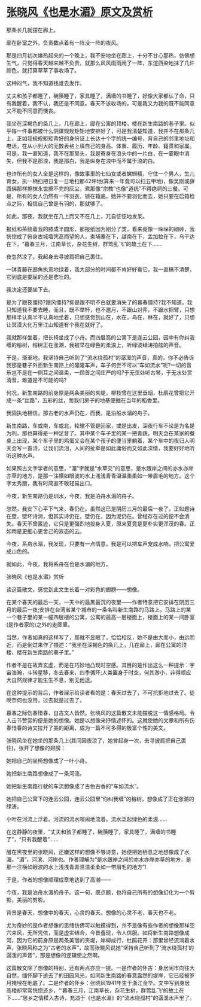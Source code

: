 # [张晓风《也是水湄》原文及赏析](https://www.vrrw.net/wx/8683.html)

那条长几就摆在廊上。

廊在卧室之外，负责数点着有一阵没一阵的夜风。

那是四月初次燠热起来的一个晚上，我不安地坐在廊上，十分不甘心那热，仿佛想生气，只觉得春天越来越不负责，就那么风风雨雨闹了一阵，东渲西染地抹了几许颜色，就打算草草了事收场了。

这种闷气，我不知道找谁去发作。

丈夫和孩子都睡了，碗筷睡了，家具睡了，满墙的书睡了，好像大家都认了命，只有我醒着，我不认，我还是不同意。春天不该收场的。可是我又为我的既不能同意又不能不同意而懊丧。



我坐在深褐色的条几上，几在廊上，廊在公寓的顶楼，楼在新生南路的巷子里。似乎每一件事都被什么阴谋规规矩矩地安排好了，可是我清楚知道，我并不在那条几上，正如我规规矩矩背好的身份证上长达十个字的统一编号，背自己的邻里地址和电话，在从小到大的无数表格上填自己的身高、体重、履历、年龄、籍贯和家属。可是，我一直知道，我不在那里头，我是寄身在浪头中的一片白，在一霎眼中消失，但我不是那浪，我是那白，我是纵身在浪中而不属于浪的白。

也许所有的女人全是这样的，像故事里的七仙女或者螺蛳精，守住一个男人，生儿育女，执一柄扫把日复一日地扫那42坪地(算来一年竟可以扫五甲地)，像吴刚或薛西佛那样擦抹永世擦不完的灰尘，煮那像“宗教”也像“道统”不得绝祠的三餐。可是，所有的女人仍然有一件羽衣，锁在箱底。她并不要羽化而去，她只要在启箱检点之际，相信自己曾是有羽的，那就够了。

如此，那夜，我就坐在几上而又不在几上，兀自怔怔地发呆。

报纸和茶绕着我的膝成半圆形，那报纸因为刚分了类，看来竟像一垛垛的砌砖，我恍惚成了俯身古城墙凭高而望的人，柬埔寨在下，越南在下，孟加拉在下，乌干达在下，“暮春三月，江南草长，杂花生树，群莺乱飞”的故土在下……

夜忽然凉了，我起身去寻披肩把自己裹住。

一钵青藤在廊角执意地绿着，我大部分的时间都不肯好好看它，我一直搞不清楚，它到底是委屈的还是悲壮的。

我决定还要坐下去。

是为了跟夜僵持?跟风僵持?抑是跟不明不白就要消失了的暮春僵持?我不知道。我只知道我不要去睡，而且，既不举杯，也不邀月，不跟山对弈，不跟水把臂，只想那样半认真半不认真地坐着，只想感觉到山在，水在，鸟在，林在，就好了，只想让冥漠大化万里江山知道有个我在就好了。

我就那样坐着，把长椅坐成了小舟。而四层高的公寓下是连云公园，园中有你纠我缠的榕树，榕树正在涨潮，我被举在绿色的柔浪上，听绿波绿涛拍舷的声音。

于是，渐渐地，我坚持自己听到了“流水绕孤村”的潺湲的声音，真的，你不必告诉我那是巷子外面新生南路上的隆隆车声，车子何尝不可以“车如流水”呢?一切的音乐岂不是在一侧耳之间温柔，一顾首之间庄严的吗?于无弦处听古琴，于无水处赏清音，难道是不可能的吗?

何况，新生南路的前身原是两条美丽的夹堤，柳枝曾在这里垂烟，杜鹃花曾把它开成一条“丝路”，五彩的丝，而我们房子的地基便掘在当年的稻香里。

我固执地相信，那古老的水声仍在，而我，是泊船水湄的舟子。

新生南路，车或南，车或北，轮辙不管是回家，或是出发，深夜行车不论是为名是为利，那也算得是一种足音了。其中某个车子里的某一把青蔬，明天会在某家的餐桌上出现，某个车子里的鸡蛋又会在某个孩子的便当里躺着，某个车中的夜归人明天会写一首诗，让我们流泪，人间的扯牵是如此庸俗而又如此深情，我要好好地听听这种水声。

如果照古文字学者的意思，“湄”字就是“水草交”的意思，是水跟岸之间的亦水亦岸亦草的地方，是那一注横如眼波的水上浅浅青青温温柔柔如一带眉毛的地方。这个字太秀丽，我有时简直不敢轻易出口。

今夜，新生南路仍是圳水，今夜，我是泊舟水湄的舟子。

忽然，我安下心平下气来，春仍在。虽然这已是阴历三月的最后一夜了。正如题诗在壁，壁坏诗消，但其实诗仍在，壁仍在，因为泥仍在。曾经存在过的便不会消失。春天不曾匿迹，它只是更强烈地投身入夏，原来夏竟是更朴实更浑茂的春。正如雨是更细心更舍己的液态的云。

今夜，系舟水湄，我发现，只要有一点情意。我是可以把车声宠成水响，把公寓爱成山色的。

就如此，今夜，我将系舟在也是水湄的地方。

张晓风《也是水湄》赏析

读这篇散文，感觉到此文生长着一对彩色的翅膀——想像。

在某个春天的最后一天，一天中的最黑最沉的夜里——作者特意把它安排在阴历三月的最后一夜;安排在台湾省某个城市的一条名叫新生南路的马路上，马路上的某一个巷子里的某一幢四层楼的公寓，公寓的最高一层楼面上，楼面上的某一间卧室(是作者家的)之外的走廊里。

当然，作者如真的这样写了，那就不显眼了，恰恰相反，她不是由大而小，由远而近，而是倒过来作了描述：“我坐在深褐色的条几上，几在廊上，廊在公寓的顶楼，楼在新生南路的巷子里。”

作者不是在故弄玄虚，而是在巧妙地凸现时空感。其目的是作出这么一种提示：宇宙浩瀚，斗转星移，冬去春来，四季循环;人类置身于时空，何其渺小，非得顺应大自然规律才能生生不息，别无他途。

在这种提示的背后，作者展示给读者看的是：春天过去了，不可抗拒地过去了。徒唤奈何也没用，过去就是过去了。

暮春之际伤春惜春，自古文人皆然。张晓风的这篇散文未能摆脱这一情感格局。令人击节赞赏的便是她的想像。她是以想像来抒情述怀的。这就使她的文章和所有伤春惜春的诗文拉开了美的距离，成为一篇不可多得的极富个性的美文。

张晓风坐在她坐的那条几上(其间因夜凉了，她曾起身一次，去寻披肩把自己裹住)，张开了想像的翅膀：

她把自己的坐椅想像成了一叶小舟。

她把新生南路想像成了一条河流。

她把新生南路行驶的车流想像成了古色古香的“车如流水”。

她把自己公寓下的连云公园，连云公园里“你纠我缠”的榕树，想像成了正在涨潮的绿涛。

小叶在河流上浮着。河流的流水喧闹地流着。流水泛起绿色的柔浪……

在这静静的夜里，“丈夫和孩子都睡了，碗筷睡了，家具睡了，满墙的书睡了”，“只有我醒着”……

醒在黑夜里的张晓风，还嫌这样的想像不够诗意，她便把她栖息之地想像成了水湄。“湄”，河滨、河岸也。作者理解为“是水跟岸之间的亦水亦岸亦草的地方，是那一注横如眼波的水上浅浅青青温温柔柔如一带眉毛的地方”!

于是，作者的想像顺理成章地达到了高潮——

今夜，我是泊舟水湄的舟子。这一句，既点题，也将自己所有的想像幻化为一个剪影，美丽的剪影。

背景是春天，想像中的春天，心灵的春天。想像的心灵不老，春天也不老。

尤为奇妙的是作者想像的思绪仿佛可以触摸得到，并不是像有些作者的想像那样空穴来风，无所凭依，而是虚实结合，今昔叠现，令人信服。如将新生南路想像成河，因为它的前身原是两条美丽的夹堤，岸柳成行，杜鹃花开：那里曾经流淌着水声，张晓风称之为“古老的水声”，故而张晓风说她“坚持自己听到了‘流水绕孤村’的潺湲的声音”，那是想像的逻辑使之然啊。

这篇散文除了想像的特别，还有两点亦应一提。一是作者的怀古：身居闹市向往大自然，缅怀脚下逝去了的田园风光，如同新生南路的春意盎然的堤岸，它已经被岁月掩埋在地底了。二是作者的怀乡：张晓风1941年生于浙江金华。文中写到身居高楼却常常恍惚还乡，“‘暮春三月，江南草长，杂花生树，群莺乱飞’的故土在下……”思乡之情糅入古诗，充溢于《也是水湄》的“流水绕孤村”的潺湲水声里了。

